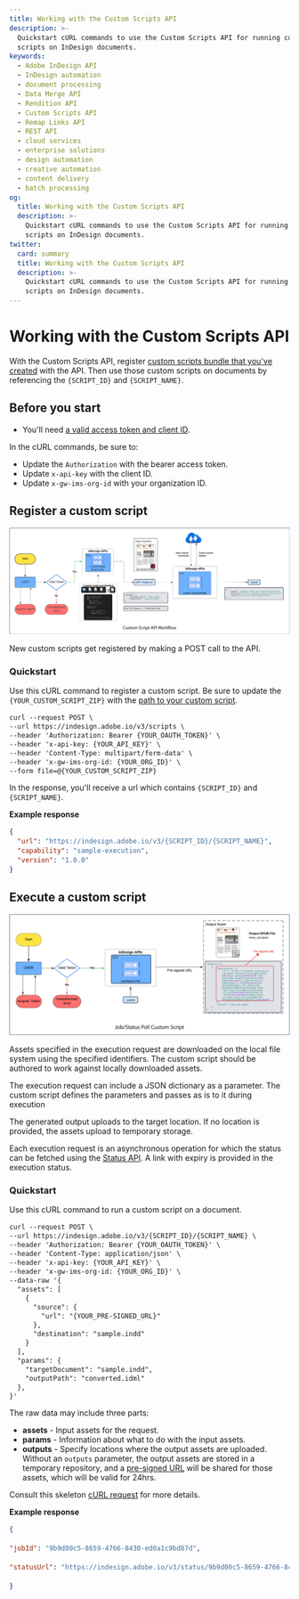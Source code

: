 ```yaml
---
title: Working with the Custom Scripts API
description: >-
  Quickstart cURL commands to use the Custom Scripts API for running custom
  scripts on InDesign documents.
keywords:
  - Adobe InDesign API
  - InDesign automation
  - document processing
  - Data Merge API
  - Rendition API
  - Custom Scripts API
  - Remap Links API
  - REST API
  - cloud services
  - enterprise solutions
  - design automation
  - creative automation
  - content delivery
  - batch processing
og:
  title: Working with the Custom Scripts API
  description: >-
    Quickstart cURL commands to use the Custom Scripts API for running custom
    scripts on InDesign documents.
twitter:
  card: summary
  title: Working with the Custom Scripts API
  description: >-
    Quickstart cURL commands to use the Custom Scripts API for running custom
    scripts on InDesign documents.
---
```


# Working with the Custom Scripts API

With the Custom Scripts API, register [custom scripts bundle that you've created][1] with the API.
Then use those custom scripts on documents by referencing the `{SCRIPT_ID}` and `{SCRIPT_NAME}`.

## Before you start

- You'll need [a valid access token and client ID][2].

In the cURL commands, be sure to:

-  Update the `Authorization` with the bearer access token.
-  Update `x-api-key` with the client ID.
-  Update `x-gw-ims-org-id` with your organization ID.
  
## Register a custom script

![](./image4.png)

New custom scripts get registered by making a POST call to the API.

### Quickstart

Use this cURL command to register a custom script.
Be sure to update the `{YOUR_CUSTOM_SCRIPT_ZIP}` with the [path to your custom script][3].

```curl
curl --request POST \
--url https://indesign.adobe.io/v3/scripts \
--header 'Authorization: Bearer {YOUR_OAUTH_TOKEN}' \
--header 'x-api-key: {YOUR_API_KEY}' \
--header 'Content-Type: multipart/form-data' \
--header 'x-gw-ims-org-id: {YOUR_ORG_ID}' \
--form file=@{YOUR_CUSTOM_SCRIPT_ZIP}
```

In the response, you'll receive a url which contains `{SCRIPT_ID}` and `{SCRIPT_NAME}`.

**Example response**

```json
{
  "url": "https://indesign.adobe.io/v3/{SCRIPT_ID}/{SCRIPT_NAME}",
  "capability": "sample-execution",
  "version": "1.0.0"
}
```

## Execute a custom script

![](./image5.png)

Assets specified in the execution request are downloaded on the
local file system using the specified identifiers. The custom script
should be authored to work against locally downloaded assets.

The execution request can include a JSON dictionary as a parameter.
The custom script defines the parameters and passes as is
to it during execution

The generated output uploads to the target location. If no location is provided,
the assets upload to temporary storage.

Each execution request is an asynchronous operation for which the status can be
fetched using the [Status API][4]. A link with expiry is provided in the execution status.

### Quickstart

Use this cURL command to run a custom script on a document.

```curl
curl --request POST \
--url https://indesign.adobe.io/v3/{SCRIPT_ID}/{SCRIPT_NAME} \
--header 'Authorization: Bearer {YOUR_OAUTH_TOKEN}' \
--header 'Content-Type: application/json' \
--header 'x-api-key: {YOUR_API_KEY}' \
--header 'x-gw-ims-org-id: {YOUR_ORG_ID}' \
--data-raw '{
  "assets": [
    {
      "source": {
        "url": "{YOUR_PRE-SIGNED_URL}"
      },
      "destination": "sample.indd"
    }
  ],
  "params": {
    "targetDocument": "sample.indd",
    "outputPath": "converted.idml"
  },
}'
```

The raw data may include three
parts:

- **assets** - Input assets for the request.
- **params** - Information about what to do with the input assets.
- **outputs** - Specify locations where the output assets are uploaded. Without an `outputs` parameter, the output assets are stored in a temporary
repository, and a [pre-signed URL][5] will be shared for those assets, which will be valid for 24hrs.

Consult this skeleton [cURL request][6] for more details.

**Example response**

```json
{ 

"jobId": "9b9d00c5-8659-4766-8430-ed0a1c9bd87d", 

"statusUrl": "https://indesign.adobe.io/v3/status/9b9d00c5-8659-4766-8430-ed0a1c9bd87d" 

} 
```

[1]: ../writing-scripts-for-custom-scripts-api/
[2]: ../../getting_started/concepts/index.md#Access-tokens
[3]: ../writing-scripts-for-custom-scripts-api/
[4]: ../../api/
[5]: ../../getting_started/concepts/index.md#Pre-signed-URLs
[6]: https://developer.adobe.com/commerce/webapi/get-started/gs-curl/

